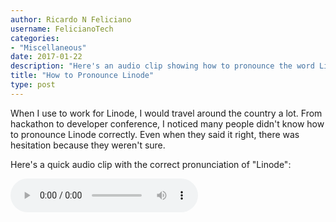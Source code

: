 ```yaml
---
author: Ricardo N Feliciano
username: FelicianoTech
categories:
- "Miscellaneous"
date: 2017-01-22
description: "Here's an audio clip showing how to pronounce the word Linode."
title: "How to Pronounce Linode"
type: post
---
```


When I use to work for Linode, I would travel around the country a lot. From hackathon to developer conference, I noticed many people didn't know how to pronounce Linode correctly. Even when they said it right, there was hesitation because they weren't sure.

<!--more-->

Here's a quick audio clip with the correct pronunciation of "Linode":

<audio controls>
	<source src="/assets/other/linode-pronunciation.wav" type="audio/wav" />
	Your browser doesn't support HTML 5 audio (or you are using Interner Explorer which barely supports anything).
</audio>
